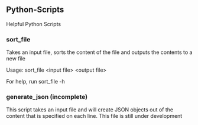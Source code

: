 ## Python-Scripts
Helpful Python Scripts

### sort_file
Takes an input file, sorts the content of the file and outputs the contents to a new file

Usage: sort_file \<input file> \<output file>

For help, run sort_file -h

### generate_json (incomplete)
This script takes an input file and will create JSON objects out of the content that is specified on each line. This file is still under development
